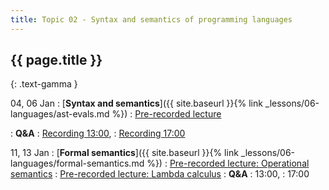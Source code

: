 ```yaml
---
title: Topic 02 - Syntax and semantics of programming languages
---
```


## {{ page.title }}
{: .text-gamma }

04, 06 Jan
: [**Syntax and semantics**]({{ site.baseurl }}{% link _lessons/06-languages/ast-evals.md %})
  : [Pre-recorded lecture](https://www.youtube.com/playlist?list=PLeIbBi3CwMZzxem8S2aFUUqD5zkaWXYLB)

: **Q&A**
  : [Recording 13:00](https://youtu.be/kZ45wkIXBW8),
  : [Recording 17:00](https://youtu.be/bhxXOzPxGzI)

11, 13 Jan
: [**Formal semantics**]({{ site.baseurl }}{% link _lessons/06-languages/formal-semantics.md %})
  : [Pre-recorded lecture: Operational semantics](https://youtube.com/playlist?list=PLeIbBi3CwMZziVG93gcNT__X_xmmtM8ir)
  : [Pre-recorded lecture: Lambda calculus]()
: **Q&A**
  : 13:00,
  : 17:00

